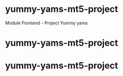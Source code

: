# yummy-yams-mt5-project
Module Frontend - Project Yummy yams
# yummy-yams-mt5-project
# yummy-yams-mt5-project
